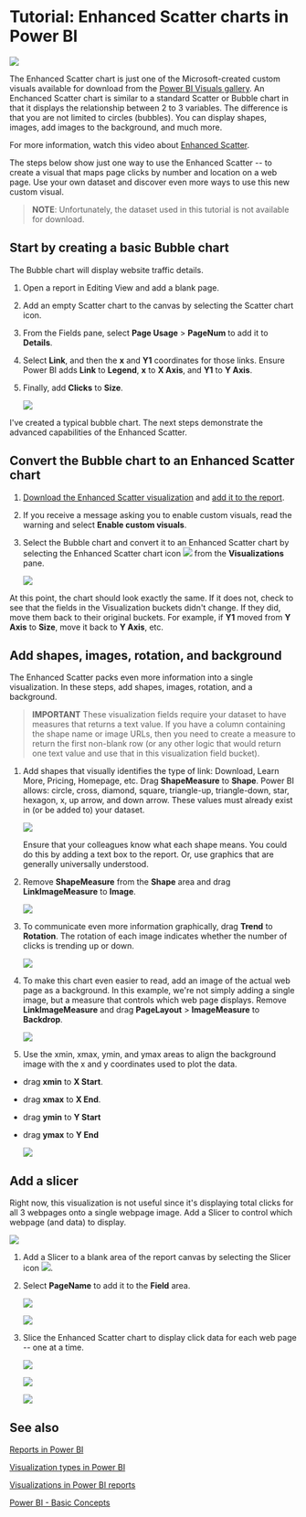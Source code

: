 ﻿<properties
   pageTitle="Tutorial: Enhanced Scatter charts in Power BI"
   description="Tutorial: Enhanced Scatter charts in Power BI."
   services="powerbi"
   documentationCenter=""
   authors="mihart"
   manager="mblythe"
   editor=""
   tags="Visualizations"/>

<tags
   ms.service="powerbi"
   ms.devlang="NA"
   ms.topic="article"
   ms.tgt_pltfrm="NA"
   ms.workload="powerbi"
   ms.date="03/03/2016"
   ms.author="mihart"/>


# Tutorial: Enhanced Scatter charts in Power BI

![](media/powerbi-service-tutorial-enhancedscatter/ES.png)

The Enhanced Scatter chart is just one of the Microsoft-created custom visuals available for download from the [Power BI Visuals gallery](https://app.powerbi.com/visuals).  An Enchanced Scatter chart is similar to a standard Scatter or Bubble chart in that it displays the relationship between 2 to 3 variables. The  difference is that you are not limited to circles (bubbles). You can display shapes, images, add images to the background, and much more.

For more information, watch this video about [Enhanced Scatter](https://youtu.be/xCfM0cjM4do?list=PL1N57mwBHtN1vIjfvuBIzZllrmKo-Vz6x).

The steps below show just one way to use the Enhanced Scatter -- to create a visual that maps page clicks by number and location on a web page. Use your own dataset and discover even more ways to use this new custom visual. 

>**NOTE**: Unfortunately, the dataset used in this tutorial is not available for download.

## Start by creating a basic Bubble chart

The Bubble chart will display website traffic details.

1. Open a report in Editing View and add a blank page.

2. Add an empty Scatter chart to the canvas by selecting the Scatter chart icon.

3. From the Fields pane, select **Page Usage** \> **PageNum** to add it to  **Details**.

4. Select **Link**, and then the **x** and **Y1** coordinates for those links. Ensure Power BI adds **Link** to **Legend**, **x** to **X Axis**, and **Y1** to **Y Axis**.

5. Finally, add **Clicks** to **Size**.

      ![](media/powerbi-service-tutorial-enhancedscatter/pbi_bubble_convert.png)

I've created a typical bubble chart. The next steps demonstrate the advanced capabilities of the Enhanced Scatter.  

## Convert the Bubble chart to an Enhanced Scatter chart

1. [Download the Enhanced Scatter visualization](powerbi-custom-visuals-download-from-the-gallery.md) and [add it to the report](powerbi-custom-visuals-add-to-report.md).

2. If you receive a message asking you to enable custom visuals, read the warning and select **Enable custom visuals**.

3. Select the Bubble chart and convert it to an Enhanced Scatter chart by selecting the Enhanced Scatter chart icon    ![](media/powerbi-service-tutorial-enhancedscatter/PBI_enhancedScatterIcon.jpg) from the **Visualizations** pane.

    ![](media/powerbi-service-tutorial-enhancedscatter/pbi_bubble_convert.png)

  At this point, the chart should look exactly the same.  If it does not, check to see that the fields in the Visualization buckets didn't change.  If they did, move them back to their original buckets.  For example, if **Y1** moved from **Y Axis** to **Size**, move it back to **Y Axis**, etc.


## Add shapes, images, rotation, and background

The Enhanced Scatter packs even more information into a single visualization. In these steps, add shapes, images, rotation, and a background.

>**IMPORTANT**  These visualization fields require your dataset to have measures that returns a text value. If you have a column containing the shape name or image URLs, then you need to create a measure to return the first non-blank row (or any other logic that would return one text value and use that in this visualization field bucket).

1. Add shapes that visually identifies the type of link: Download, Learn More, Pricing, Homepage, etc. Drag **ShapeMeasure** to **Shape**.  Power BI allows: circle, cross, diamond, square, triangle-up, triangle-down, star, hexagon, x, up arrow, and down arrow. These values must already exist in (or be added to) your dataset.

    ![](media/powerbi-service-tutorial-enhancedscatter/pbi_add_shape_new.png)

    Ensure that your colleagues know what each shape means.  You could do this by adding a text box to the report.  Or, use graphics that are generally universally understood. 

2. Remove **ShapeMeasure** from the **Shape** area and drag **LinkImageMeasure** to **Image**.

    ![](media/powerbi-service-tutorial-enhancedscatter/pbi_add_shape2_new.png)

3. To communicate even more information graphically, drag **Trend** to **Rotation**.  The rotation of each image indicates whether the number of clicks is trending up or down.

    ![](media/powerbi-service-tutorial-enhancedscatter/pbi_add_rotation.png)

4. To make this chart even easier to read, add an image of the actual web page as a background.  In this example, we're not simply adding a single image, but a measure that controls which web page displays.
Remove **LinkImageMeasure** and drag **PageLayout** > **ImageMeasure** to **Backdrop**.

    ![](media/powerbi-service-tutorial-enhancedscatter/pbi_add_backdrop.png)

5. Use the xmin, xmax, ymin, and ymax areas to align the background image with the x and y coordinates used to plot the data.
  - drag **xmin** to **X Start**.
  - drag **xmax** to **X End**.
  - drag **ymin** to **Y Start**
  - drag **ymax** to **Y End**

    ![](media/powerbi-service-tutorial-enhancedscatter/pbi_add_xy.png)

## Add a slicer

Right now, this visualization is not useful since it's displaying total clicks for all 3 webpages onto a single webpage image.  Add a Slicer to control which webpage (and data) to display.

![](media/powerbi-service-tutorial-enhancedscatter/pbi_last.png)

1. Add a Slicer to a blank area of the report canvas by selecting the Slicer icon ![](media/powerbi-service-tutorial-enhancedscatter/pbi_slicer_icon.png).

2. Select **PageName** to add it to the **Field** area.

    ![](media/powerbi-service-tutorial-enhancedscatter/pbi_slicer.png)

    ![](media/powerbi-service-tutorial-enhancedscatter/pbi_last2.png)

3. Slice the Enhanced Scatter chart to display click data for each web page -- one at a time.

    ![](media/powerbi-service-tutorial-enhancedscatter/pbi_last2.png)

    ![](media/powerbi-service-tutorial-enhancedscatter/pbi_last3.png)

    ![](media/powerbi-service-tutorial-enhancedscatter/pbi_last4.png)


## See also

[Reports in Power BI](powerbi-service-reports.md)

[Visualization types in Power BI](powerbi-service-visualization-types-for-reports-and-q-and-a.md)

[Visualizations in Power BI reports](powerbi-service-visualizations-for-reports.md)

[Power BI - Basic Concepts](powerbi-service-basic-concepts.md)
